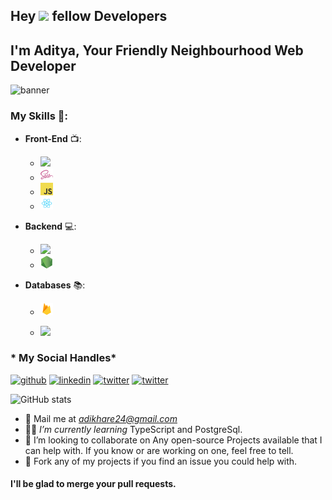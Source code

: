 

## Hey <img src="https://media.giphy.com/media/hvRJCLFzcasrR4ia7z/giphy.gif" width="25px"> fellow Developers
## I'm Aditya, Your Friendly Neighbourhood Web Developer

<img src= 'https://github.com/monztercoder/monztercoder/blob/main/Banner%20template.gif' alt='banner' height='400'>


### My Skills 📝:
- **Front-End** 📺:

    - <code><img height="20" src="https://avatars.githubusercontent.com/u/67109815?s=200&v=4"></code>
    - <code><img height="20" src="https://raw.githubusercontent.com/github/explore/80688e429a7d4ef2fca1e82350fe8e3517d3494d/topics/sass/sass.png"></code>
    - <code><img height="20" src="https://raw.githubusercontent.com/github/explore/80688e429a7d4ef2fca1e82350fe8e3517d3494d/topics/javascript/javascript.png"></code>
    - <code><img height="20" src="https://raw.githubusercontent.com/github/explore/80688e429a7d4ef2fca1e82350fe8e3517d3494d/topics/react/react.png"></code>
- **Backend** 💻:
    - <code><img height="20" src="https://avatars.githubusercontent.com/u/27804?s=200&v=4"></code>
    - <code><img height="20" src="https://raw.githubusercontent.com/github/explore/80688e429a7d4ef2fca1e82350fe8e3517d3494d/topics/nodejs/nodejs.png"></code>


- **Databases** 📚:
    - <code><img height="20" src="https://raw.githubusercontent.com/github/explore/80688e429a7d4ef2fca1e82350fe8e3517d3494d/topics/firebase/firebase.png"></code>
   
    - <code><img height="20" src="https://github.com/mongodb/mongo/raw/master/docs/leaf.svg"></code>


   

### * My Social Handles*
 [<img src='https://img.icons8.com/ios-filled/344/github.png' alt='github' height='40'>](https://github.com/monztercoder) 
 [<img src='https://img.icons8.com/color/344/linkedin.png' alt='linkedin' height='40'>](https://www.linkedin.com/in/aadikhare1999/) 
  [<img src='https://img.icons8.com/fluency/344/twitter.png' alt='twitter' height='40'>](https://twitter.com/Aadi__khare)    [<img src='https://img.icons8.com/ios-filled/344/codepen.png' alt='twitter' height='40'>](https://codepen.io/Aadi_khare)

![GitHub stats](https://github-readme-stats.vercel.app/api?username=monztercoder&show_icons=true)  


- 📧 Mail me at *adikhare24@gmail.com*
- 👨‍🎓 *I’m currently learning* TypeScript and PostgreSql.
- 👯 I’m looking to collaborate on Any open-source Projects available that I can help with. If you know or are working on one, feel free to tell.
-  🍴 Fork any of my projects if you find an issue you could help with.

#### I'll be glad to merge your pull requests.

